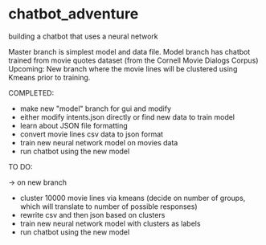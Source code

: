 # chatbot_adventure
building a chatbot that uses a neural network

Master branch is simplest model and data file. 
Model branch has chatbot trained from movie quotes dataset (from the Cornell Movie Dialogs Corpus)
Upcoming: New branch where the movie lines will be clustered using Kmeans prior to training.

COMPLETED: 

- make new "model" branch for gui and modify
- either modify intents.json directly or find new data to train model
- learn about JSON file formatting
- convert movie lines csv data to json format
- train new neural network model on movies data
- run chatbot using the new model

TO DO:

-> on new branch
- cluster 10000 movie lines via kmeans (decide on number of groups, which will translate to number of possible responses)
- rewrite csv and then json based on clusters
- train new neural network model with clusters as labels
- run chatbot using the new model

